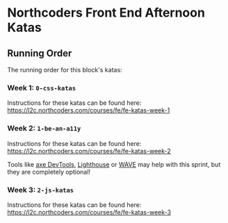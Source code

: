 # Northcoders Front End Afternoon Katas

## Running Order

The running order for this block's katas:

### Week 1: `0-css-katas`

Instructions for these katas can be found here: https://l2c.northcoders.com/courses/fe/fe-katas-week-1

### Week 2: `1-be-an-a11y`

Instructions for these katas can be found here: https://l2c.northcoders.com/courses/fe/fe-katas-week-2

Tools like [axe DevTools](https://chrome.google.com/webstore/detail/axe-devtools-web-accessib/lhdoppojpmngadmnindnejefpokejbdd), [Lighthouse](https://chrome.google.com/webstore/detail/lighthouse/blipmdconlkpinefehnmjammfjpmpbjk?hl=en) or [WAVE](https://wave.webaim.org/extension/) may help with this sprint, but they are completely optional!

### Week 3: `2-js-katas`

Instructions for these katas can be found here: https://l2c.northcoders.com/courses/fe/fe-katas-week-3
